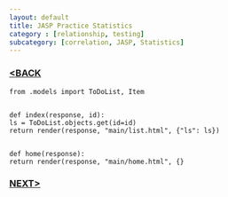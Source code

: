 ```yaml
---
layout: default
title: JASP Practice Statistics
category : [relationship, testing]
subcategory: [correlation, JASP, Statistics]
---
```

### [<BACK](/index.md)


```
from .models import ToDoList, Item


def index(response, id):
ls = ToDoList.objects.get(id=id)
return render(response, "main/list.html", {"ls": ls})


def home(response):
return render(response, "main/home.html", {}
 ```

    
    





### [NEXT>](/_posts/2020-05-20-post1.md)
